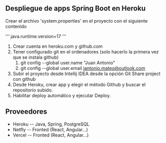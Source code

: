 ## Despliegue de apps Spring Boot en Heroku

Crear el archivo 'system.properties' en el proyecto con el siguiente contenido

'''
java.runtime.version=17
'''

1. Crear cuenta en heroku.com y github.com
2. Tener configurado git en el ordenadores (solo hacerlo la primera vez que se instala github)
   1. git config --global user.name "Juan Antonio"
   2. git config --global user.email jantonio.mateo@outlook.com
3. Subir el proyecto desde Intellij IDEA desde la opción Git Share project con github
4. Desde Heroku, crear app y elegir el método Github y buscar el repositorio subido.
5. Habilitar deploy automático y ejecutar Deploy.

## Proveedores 

* Heroku -- Java, Spring, PostgreSQL
* Netfly -- Fronted (React, Angular...)
* Vercel -- Fronted (React, Angular...)